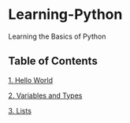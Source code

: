 # Learning-Python

Learning the Basics of Python

## Table of Contents

[1. Hello World](https://github.com/brend-designs/Learning-Python/tree/master/1.%20Hello%2C%20World!)

[2. Variables and Types](https://github.com/brend-designs/Learning-Python/tree/master/2.%20Variables%20%26%20Types)

[3. Lists](https://github.com/brend-designs/Learning-Python/tree/master/3.%20Lists)
